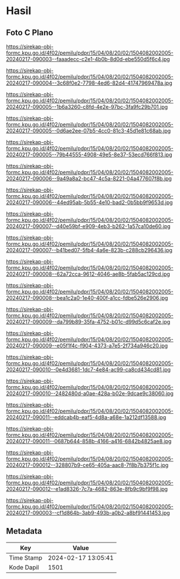 # Hasil

## Foto C Plano

https://sirekap-obj-formc.kpu.go.id/4f02/pemilu/pdpr/15/04/08/20/02/1504082002005-20240217-090003--faaadecc-c2e1-4b0b-8d0d-ebe550d5f6c4.jpg

https://sirekap-obj-formc.kpu.go.id/4f02/pemilu/pdpr/15/04/08/20/02/1504082002005-20240217-090004--3c68f0e2-7798-4ed6-82d4-41747969478a.jpg

https://sirekap-obj-formc.kpu.go.id/4f02/pemilu/pdpr/15/04/08/20/02/1504082002005-20240217-090005--1b6a3260-c8fd-4e2e-97bc-3fa9fc29b701.jpg

https://sirekap-obj-formc.kpu.go.id/4f02/pemilu/pdpr/15/04/08/20/02/1504082002005-20240217-090005--0d6ae2ee-07b5-4cc0-81c3-45d1e81c68ab.jpg

https://sirekap-obj-formc.kpu.go.id/4f02/pemilu/pdpr/15/04/08/20/02/1504082002005-20240217-090005--79b44555-4908-49e5-8e37-53ecd766f813.jpg

https://sirekap-obj-formc.kpu.go.id/4f02/pemilu/pdpr/15/04/08/20/02/1504082002005-20240217-090006--9a49a8a2-bc47-4c5a-8221-04a477607f8b.jpg

https://sirekap-obj-formc.kpu.go.id/4f02/pemilu/pdpr/15/04/08/20/02/1504082002005-20240217-090006--44ed95ab-5b55-4e10-bad2-0b5bb9f9653d.jpg

https://sirekap-obj-formc.kpu.go.id/4f02/pemilu/pdpr/15/04/08/20/02/1504082002005-20240217-090007--d40e59bf-e909-4eb3-b262-1a57ca10de60.jpg

https://sirekap-obj-formc.kpu.go.id/4f02/pemilu/pdpr/15/04/08/20/02/1504082002005-20240217-090007--b41bed07-5fb4-4a6e-823b-c288cb296436.jpg

https://sirekap-obj-formc.kpu.go.id/4f02/pemilu/pdpr/15/04/08/20/02/1504082002005-20240217-090008--62a72cca-9612-4046-ae8b-5fab5ac129cd.jpg

https://sirekap-obj-formc.kpu.go.id/4f02/pemilu/pdpr/15/04/08/20/02/1504082002005-20240217-090008--bea1c2a0-1e40-400f-a1cc-fdbe526e2906.jpg

https://sirekap-obj-formc.kpu.go.id/4f02/pemilu/pdpr/15/04/08/20/02/1504082002005-20240217-090009--da799b89-35fa-4752-b01c-d99d5c6caf2e.jpg

https://sirekap-obj-formc.kpu.go.id/4f02/pemilu/pdpr/15/04/08/20/02/1504082002005-20240217-090009--e05f1f4c-f904-4373-a7e5-2f734a946c20.jpg

https://sirekap-obj-formc.kpu.go.id/4f02/pemilu/pdpr/15/04/08/20/02/1504082002005-20240217-090010--0e4d3681-1dc7-4e84-ac99-ca8cd434cd81.jpg

https://sirekap-obj-formc.kpu.go.id/4f02/pemilu/pdpr/15/04/08/20/02/1504082002005-20240217-090010--2482480d-a0ae-428a-b02e-9dcae9c38060.jpg

https://sirekap-obj-formc.kpu.go.id/4f02/pemilu/pdpr/15/04/08/20/02/1504082002005-20240217-090011--eddcab4b-eaf5-4d8a-a68e-1a212df13588.jpg

https://sirekap-obj-formc.kpu.go.id/4f02/pemilu/pdpr/15/04/08/20/02/1504082002005-20240217-090011--0687b644-858b-4166-a416-6842b4825ae8.jpg

https://sirekap-obj-formc.kpu.go.id/4f02/pemilu/pdpr/15/04/08/20/02/1504082002005-20240217-090012--328807b9-ce65-405a-aac8-7f8b7b375f1c.jpg

https://sirekap-obj-formc.kpu.go.id/4f02/pemilu/pdpr/15/04/08/20/02/1504082002005-20240217-090012--e1ad8326-7c7a-4682-863e-8fb9c9bf9f98.jpg

https://sirekap-obj-formc.kpu.go.id/4f02/pemilu/pdpr/15/04/08/20/02/1504082002005-20240217-090003--cf1d864b-3ab9-493b-a0b2-a8bf91441453.jpg


## Metadata

| Key        | Value               |
| ---------- | ------------------- |
| Time Stamp | 2024-02-17 13:05:41 |
| Kode Dapil | 1501                |




